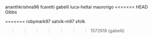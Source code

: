 ananthkrishna96
fcaretti
gabelli
luca-heltai
maurorigo
<<<<<<< HEAD
Gibbs

=======
robymark97
satvik-m97
sfolk
>>>>>>> 1572918 (gabelli)
